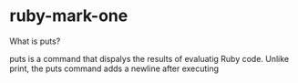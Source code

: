 # ruby-mark-one

What is puts?

puts is a command that dispalys the results of evaluatig Ruby code. Unlike print, the puts command adds a newline after executing